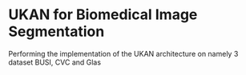 # UKAN for Biomedical Image Segmentation
 Performing the implementation of the UKAN architecture on namely 3 dataset BUSI, CVC and Glas

